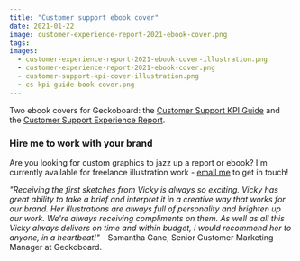```yaml
---
title: "Customer support ebook cover"
date: 2021-01-22
image: customer-experience-report-2021-ebook-cover.png
tags:
images:
  - customer-experience-report-2021-ebook-cover-illustration.png
  - customer-experience-report-2021-ebook-cover.png
  - customer-support-kpi-cover-illustration.png
  - cs-kpi-guide-book-cover.png
---
```


Two ebook covers for Geckoboard: the [Customer Support KPI Guide](https://www.geckoboard.com/best-practice/cs-kpi-guide/) and the [Customer Support Experience Report](https://www.geckoboard.com/best-practice/customer-support-experience-report-2021/).

### Hire me to work with your brand
Are you looking for custom graphics to jazz up a report or ebook? I'm currently available for freelance illustration work - [email me](mailto:vicky.hughes@hotmail.com) to get in touch!

*"Receiving the first sketches from Vicky is always so exciting. Vicky has great ability to take a brief and interpret it in a creative way that works for our brand. Her illustrations are always full of personality and brighten up our work. We're always receiving compliments on them. As well as all this Vicky always delivers on time and within budget, I would recommend her to anyone, in a heartbeat!"* - Samantha Gane, Senior Customer Marketing Manager at Geckoboard.